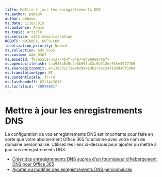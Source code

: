 ```yaml
---
title: Mettre à jour les enregistrements DNS
ms.author: pebaum
author: pebaum
ms.date: 1/18/2019
ms.audience: Admin
ms.topic: article
ms.service: o365-administration
ROBOTS: NOINDEX, NOFOLLOW
localization_priority: Normal
ms.collection: Adm_O365
ms.custom: Adm_O365
ms.assetid: fb7a525e-3527-4b4f-84a7-8d969e97abf7
ms.openlocfilehash: faa946a845c4e3b59fb33c6bf12de555e49777b6
ms.sourcegitcommit: e4128331c72e8bc9aa1d627aec2a41b8da0f5dbd
ms.translationtype: MT
ms.contentlocale: fr-FR
ms.lasthandoff: 02/14/2019
ms.locfileid: "30049801"
---
```

# <a name="update-dns-records"></a>Mettre à jour les enregistrements DNS
La configuration de vos enregistrements DNS est importante pour faire en sorte que votre abonnement Office 365 fonctionne avec votre nom de domaine personnalisé. Utilisez les liens ci-dessous pour ajouter ou mettre à jour vos enregistrements DNS.
  
- [Créer des enregistrements DNS auprès d'un fournisseur d'hébergement DNS pour Office 365](https://docs.microsoft.com/office365/admin/get-help-with-domains/create-dns-records-at-any-dns-hosting-provider)  
- [Ajouter ou modifier des enregistrements DNS personnalisés](https://support.office.com/article/AF00A516-DD39-4EDA-AF3E-1EAF686C8DC9)